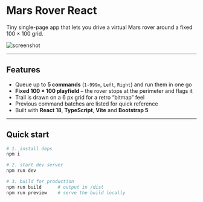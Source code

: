 # Mars Rover React

Tiny single-page app that lets you drive a virtual Mars rover around a fixed 100 × 100 grid.

![screenshot](docs/image.png)

---

## Features
- Queue up to **5 commands** (`1-999m`, `Left`, `Right`) and run them in one go
- **Fixed 100 × 100 playfield** – the rover stops at the perimeter and flags it
- Trail is drawn on a 6 px grid for a retro “bitmap” feel
- Previous command batches are listed for quick reference
- Built with **React 18**, **TypeScript**, **Vite** and **Bootstrap 5**

---

## Quick start

```bash
# 1. install deps
npm i

# 2. start dev server
npm run dev

# 3. build for production
npm run build      # output in /dist
npm run preview    # serve the build locally
